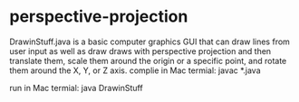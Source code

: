 # perspective-projection

DrawinStuff.java is a basic computer graphics GUI that can draw lines from user input as well as draw draws with perspective projection and then translate them, scale them around the origin or a specific point, and rotate them around the X, Y, or Z axis. 
complie in Mac termial: javac *.java

run in Mac termial: java DrawinStuff
